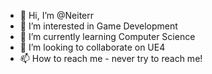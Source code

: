 - 👋 Hi, I’m @Neiterr
- 👀 I’m interested in Game Development
- 🌱 I’m currently learning Computer Science
- 💞️ I’m looking to collaborate on UE4 
- 📫 How to reach me - never try to reach me! 

<!---
Neiterr/Neiterr is a ✨ special ✨ repository because its `README.md` (this file) appears on your GitHub profile.
You can click the Preview link to take a look at your changes.
--->

